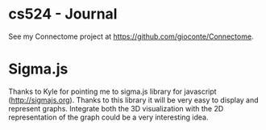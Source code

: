 # cs524 -  Journal
See my Connectome project at https://github.com/gioconte/Connectome.

# Sigma.js
Thanks to Kyle for pointing me to sigma.js library for javascript (http://sigmajs.org). Thanks to this library it will be very easy to display and represent graphs. Integrate both the 3D visualization with the 2D representation of the graph could be a very interesting idea. 
 
